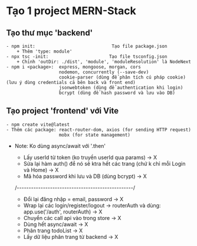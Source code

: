 # Tạo 1 project MERN-Stack
## Tạo thư mục 'backend'
    - npm init:                             Tạo file package.json
        + Thêm 'type: module'
    - npx tsc -init:                       Tạo file tsconfig.json
        + Chỉnh 'outDir: ./dist', 'module', 'moduleResolution' là NodeNext
    - npm i <package>:  express, mongoose, morgan, cors
                        nodemon, concurrently (--save-dev)
                        cookie-parser (dùng để phân tích cú pháp cookie) (lưu ý dùng credentials cả bên back và front end)
                        jsonwebtoken (dùng để authentication khi login)
                        bcrypt (dùng để hash password và lưu vào DB)

## Tạo project 'frontend' với Vite
    - npm create vite@latest
    - Thêm các package: react-router-dom, axios (for sending HTTP request)
                        mobx (for state management)
                        

                    
* Note: Ko dùng async/await với '.then'
    + Lấy userId từ token (ko truyền userId qua params) -> X
    + Sửa lại hàm auth() để nó sẽ ktra hết các trang (chứ k chỉ mỗi Login và Home) -> X
    + Mã hóa password khi lưu và DB (dùng bcrypt) -> X

    /-------------------------------------------------/

    + Đổi lại đăng nhập = email, password   -> X
    + Wrap lại các login/register/logout -> routerAuth và dùng: app.use('/auth', routerAuth)    -> X
    + Chuyển các call api vào trong store   -> X
    + Dùng hết async/await  -> X
    + Phân trang todoList -> X
    + Lấy dữ liệu phân trang từ backend -> X